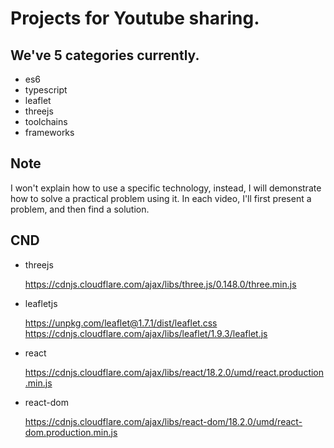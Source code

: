 # Projects for Youtube sharing.

## We've 5 categories currently.

- es6
- typescript
- leaflet
- threejs
- toolchains
- frameworks

## Note

I won't explain how to use a specific technology, instead, I will demonstrate how to solve a practical problem using it. In each video, I'll first present a problem, and then find a solution.

## CND

- threejs
  
  https://cdnjs.cloudflare.com/ajax/libs/three.js/0.148.0/three.min.js

- leafletjs

  https://unpkg.com/leaflet@1.7.1/dist/leaflet.css
  https://cdnjs.cloudflare.com/ajax/libs/leaflet/1.9.3/leaflet.js

- react

  https://cdnjs.cloudflare.com/ajax/libs/react/18.2.0/umd/react.production.min.js

- react-dom

  https://cdnjs.cloudflare.com/ajax/libs/react-dom/18.2.0/umd/react-dom.production.min.js
